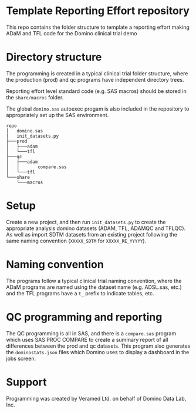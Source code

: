 # Template Reporting Effort repository

This repo contains the folder structure to template a reporting effort making ADaM and TFL code for the Domino clinical trial demo

# Directory structure

The programming is created in a typical clinical trial folder structure, where the production (prod) and qc programs have independent directory trees.

Reporting effort level standard code (e.g. SAS macros) should be stored in the `share/macros` folder.

The global `domino.sas` autoexec progam is also included in the repository to appropriately set up the SAS environment. 

```
repo
│   domino.sas
|   init_datasets.py
├───prod
│   ├───adam
│   └───tfl
├───qc
│   ├───adam
│   │       compare.sas
│   └───tfl
└───share
    └───macros
```

# Setup

Create a new project, and then run `init_datasets.py` to create the appropriate analysis domino datasets (ADAM, TFL, ADAMQC and TFLQC). As well as import SDTM datasets from an existing project following the same naming convention (`XXXXX_SDTM` for `XXXXX_RE_YYYYY`).

# Naming convention

The programs follow a typical clinical trial naming convention, where the ADaM programs are named using the dataset name (e.g. ADSL.sas, etc.) and the TFL programs have a `t_` prefix to indicate tables, etc.

# QC programming and reporting

The QC programming is all in SAS, and there is a `compare.sas` program which uses SAS PROC COMPARE to create a summary report of all differences between the prod and qc datasets. This program also generates the `dominostats.json` files which Domino uses to display a dashboard in the jobs screen.

# Support

Programming was created by Veramed Ltd. on behalf of Domino Data Lab, Inc.
